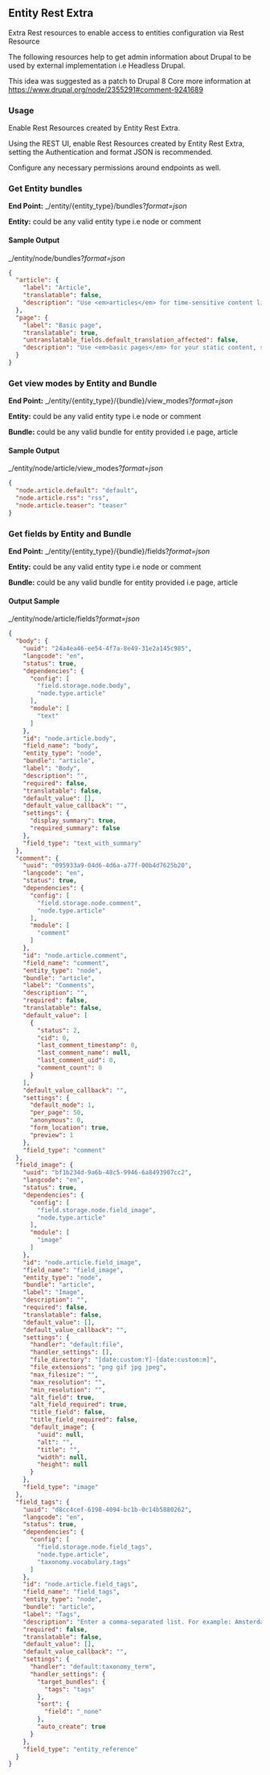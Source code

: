## Entity Rest Extra

Extra Rest resources to enable access to entities configuration via Rest Resource

The following resources help to get admin information about Drupal to be used by
external implementation i.e Headless Drupal.

This idea was suggested as a patch to Drupal 8 Core more information at
https://www.drupal.org/node/2355291#comment-9241689

### Usage

Enable Rest Resources created by Entity Rest Extra.

Using the REST UI, enable Rest Resources created by Entity Rest Extra, setting the
Authentication and format JSON is recommended.

Configure any necessary permissions around endpoints as well.

### Get Entity bundles

**End Point:** _/entity/{entity_type}/bundles?_format=json_

**Entity:** could be any valid entity type i.e node or comment

#### Sample Output

_/entity/node/bundles?_format=json_

```json
{
  "article": {
    "label": "Article",
    "translatable": false,
    "description": "Use <em>articles</em> for time-sensitive content like news, press releases or blog posts."
  },
  "page": {
    "label": "Basic page",
    "translatable": true,
    "untranslatable_fields.default_translation_affected": false,
    "description": "Use <em>basic pages</em> for your static content, such as an 'About us' page."
  }
}
```

### Get view modes by Entity and Bundle

**End Point:** _/entity/{entity_type}/{bundle}/view_modes?_format=json_

**Entity:** could be any valid entity type i.e node or comment

**Bundle:** could be any valid bundle for entity provided i.e page, article

#### Sample Output

_/entity/node/article/view_modes?_format=json_

```json
{
  "node.article.default": "default",
  "node.article.rss": "rss",
  "node.article.teaser": "teaser"
}
```

### Get fields by Entity and Bundle

**End Point:** _/entity/{entity_type}/{bundle}/fields?_format=json_

**Entity:** could be any valid entity type i.e node or comment

**Bundle:** could be any valid bundle for entity provided i.e page, article

#### Output Sample

_/entity/node/article/fields?_format=json_

```json
{
  "body": {
    "uuid": "24a4ea46-ee54-4f7a-8e49-31e2a145c985",
    "langcode": "en",
    "status": true,
    "dependencies": {
      "config": [
        "field.storage.node.body",
        "node.type.article"
      ],
      "module": [
        "text"
      ]
    },
    "id": "node.article.body",
    "field_name": "body",
    "entity_type": "node",
    "bundle": "article",
    "label": "Body",
    "description": "",
    "required": false,
    "translatable": false,
    "default_value": [],
    "default_value_callback": "",
    "settings": {
      "display_summary": true,
      "required_summary": false
    },
    "field_type": "text_with_summary"
  },
  "comment": {
    "uuid": "095933a9-04d6-4d6a-a77f-00b4d7625b20",
    "langcode": "en",
    "status": true,
    "dependencies": {
      "config": [
        "field.storage.node.comment",
        "node.type.article"
      ],
      "module": [
        "comment"
      ]
    },
    "id": "node.article.comment",
    "field_name": "comment",
    "entity_type": "node",
    "bundle": "article",
    "label": "Comments",
    "description": "",
    "required": false,
    "translatable": false,
    "default_value": [
      {
        "status": 2,
        "cid": 0,
        "last_comment_timestamp": 0,
        "last_comment_name": null,
        "last_comment_uid": 0,
        "comment_count": 0
      }
    ],
    "default_value_callback": "",
    "settings": {
      "default_mode": 1,
      "per_page": 50,
      "anonymous": 0,
      "form_location": true,
      "preview": 1
    },
    "field_type": "comment"
  },
  "field_image": {
    "uuid": "bf1b234d-9a6b-48c5-9946-6a8493907cc2",
    "langcode": "en",
    "status": true,
    "dependencies": {
      "config": [
        "field.storage.node.field_image",
        "node.type.article"
      ],
      "module": [
        "image"
      ]
    },
    "id": "node.article.field_image",
    "field_name": "field_image",
    "entity_type": "node",
    "bundle": "article",
    "label": "Image",
    "description": "",
    "required": false,
    "translatable": false,
    "default_value": [],
    "default_value_callback": "",
    "settings": {
      "handler": "default:file",
      "handler_settings": [],
      "file_directory": "[date:custom:Y]-[date:custom:m]",
      "file_extensions": "png gif jpg jpeg",
      "max_filesize": "",
      "max_resolution": "",
      "min_resolution": "",
      "alt_field": true,
      "alt_field_required": true,
      "title_field": false,
      "title_field_required": false,
      "default_image": {
        "uuid": null,
        "alt": "",
        "title": "",
        "width": null,
        "height": null
      }
    },
    "field_type": "image"
  },
  "field_tags": {
    "uuid": "d8cc4cef-6198-4094-bc1b-0c14b5880262",
    "langcode": "en",
    "status": true,
    "dependencies": {
      "config": [
        "field.storage.node.field_tags",
        "node.type.article",
        "taxonomy.vocabulary.tags"
      ]
    },
    "id": "node.article.field_tags",
    "field_name": "field_tags",
    "entity_type": "node",
    "bundle": "article",
    "label": "Tags",
    "description": "Enter a comma-separated list. For example: Amsterdam, Mexico City, \"Cleveland, Ohio\"",
    "required": false,
    "translatable": false,
    "default_value": [],
    "default_value_callback": "",
    "settings": {
      "handler": "default:taxonomy_term",
      "handler_settings": {
        "target_bundles": {
          "tags": "tags"
        },
        "sort": {
          "field": "_none"
        },
        "auto_create": true
      }
    },
    "field_type": "entity_reference"
  }
}
```
